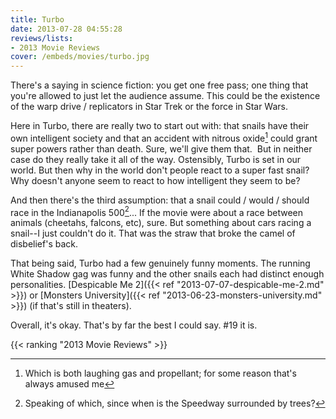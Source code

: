 ```yaml
---
title: Turbo
date: 2013-07-28 04:55:28
reviews/lists:
- 2013 Movie Reviews
cover: /embeds/movies/turbo.jpg
---
```

There's a saying in science fiction: you get one free pass; one thing that you're allowed to just let the audience assume. This could be the existence of the warp drive / replicators in Star Trek or the force in Star Wars.

<!--more-->

Here in Turbo, there are really two to start out with: that snails have their own intelligent society and that an accident with nitrous oxide[^1] could grant super powers rather than death. Sure, we'll give them that.  But in neither case do they really take it all of the way. Ostensibly, Turbo is set in our world. But then why in the world don't people react to a super fast snail? Why doesn't anyone seem to react to how intelligent they seem to be?

And then there's the third assumption: that a snail could / would / should race in the Indianapolis 500[^2]... If the movie were about a race between animals (cheetahs, falcons, etc), sure. But something about cars racing a snail--I just couldn't do it. That was the straw that broke the camel of disbelief's back.

That being said, Turbo had a few genuinely funny moments. The running White Shadow gag was funny and the other snails each had distinct enough personalities. [Despicable Me 2]({{< ref "2013-07-07-despicable-me-2.md" >}}) or [Monsters University]({{< ref "2013-06-23-monsters-university.md" >}}) (if that's still in theaters).

Overall, it's okay. That's by far the best I could say. #19 it is.

{{< ranking "2013 Movie Reviews" >}}

[^1]: Which is both laughing gas and propellant; for some reason that's always amused me
[^2]: Speaking of which, since when is the Speedway surrounded by trees?